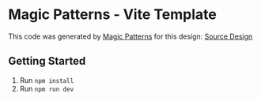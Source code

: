 # Magic Patterns - Vite Template

This code was generated by [Magic Patterns](https://magicpatterns.com) for this design: [Source Design](https://www.magicpatterns.com/c/45gkw7q4jdevzbl1ygpcxv)

## Getting Started

1. Run `npm install`
2. Run `npm run dev`
